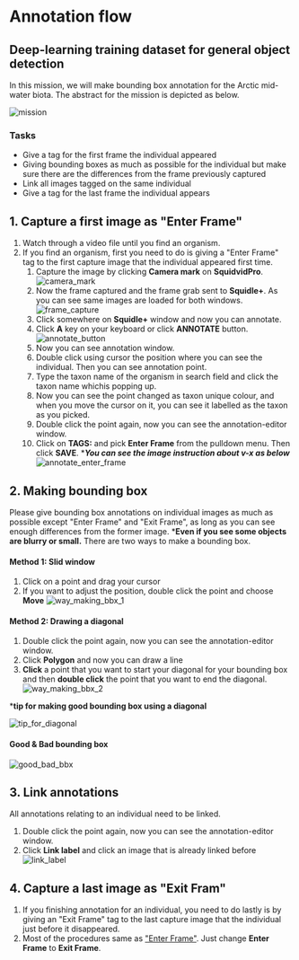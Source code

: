 # Annotation flow

## Deep-learning training dataset for general object detection
In this mission, we will make bounding box annotation for the Arctic mid-water biota.
The abstract for the mission is depicted as below.<br>

![mission](../images/mission_for_the_dataset.png)

### Tasks

- Give a tag for the first frame the individual appeared 
- Giving bounding boxes as much as possible for the individual but make sure there are the differences from the frame previously captured 
- Link all images tagged on the same individual
- Give a tag for the last frame the individual appears
  
## 1. Capture a first image as "Enter Frame"

1. Watch through a video file until you find an organism.
1. If you find an organism, first you need to do is giving a "Enter Frame" tag to the first capture image that the individual appeared first time.
    1. Capture the image by clicking **Camera mark** on **SquidvidPro**.
    ![camera_mark](../images/20_camera_mark.png)
    1. Now the frame captured and the frame grab sent to **Squidle+**. As you can see same images are loaded for both windows.
    ![frame_capture](../images/20_frame_capture.png)
    1. Click somewhere on **Squidle+** window and now you can annotate.
    1. Click **A** key on your keyboard or click **ANNOTATE** button. 
    ![annotate_button](../images/20_annotate_button.png)
    1. Now you can see annotation window.
    1. Double click using cursor the position where you can see the individual. Then you can see annotation point.
    1. Type the taxon name of the organism in search field and click the taxon name whichis popping up.
    1. Now you can see the point changed as taxon unique colour, and when you move the cursor on it, you can see it labelled as the taxon as you picked.
    1. Double click the point again, now you can see the annotation-editor window.
    1. Click on **TAGS:** and pick **Enter Frame** from the pulldown menu. Then click **SAVE**.
    ****You can see the image instruction about v-x as below***
    ![annotate_enter_frame](../images/20_annotate_enter_frame.gif)
    
## 2. Making bounding box
Please give bounding box annotations on individual images as much as possible except "Enter Frame" and "Exit Frame", as long as you can see enough differences from the former image. ***Even if you see some objects are blurry or small.** There are two ways to make a bounding box.

#### Method 1: Slid window

1. Click on a point and drag your cursor
1. If you want to adjust the position, double click the point and choose **Move**
![way_making_bbx_1](../images/21_way_making_bbx_1.gif)

#### Method 2: Drawing a diagonal

1. Double click the point again, now you can see the annotation-editor window. 
1. Click **Polygon** and now you can draw a line
1. **Click** a point that you want to start your diagonal for your bounding box and then **double click** the point that you want to end the diagonal.
![way_making_bbx_2](../images/21_way_making_bbx_2.gif)

***tip for making good bounding box using a diagonal**

![tip_for_diagonal](../images/21_tips_for_diagonal_3.png)

#### Good & Bad bounding box

![good_bad_bbx](../images/21_good_bad_bbx_4.png)


## 3. Link annotations
All annotations relating to an individual need to be linked.

1. Double click the point again, now you can see the annotation-editor window. 
1. Click **Link label** and click an image that is already linked before
![link_label](../images/22_link_label.gif)


## 4. Capture a last image as "Exit Fram"

1. If you finishing annotation for an individual, you need to do lastly is by giving an "Exit Frame" tag to the last capture image that the individual just before it disappeared.
2. Most of the procedures same as ["Enter Frame"](#1-capture-a-first-image-as-enter-frame). Just change **Enter Frame** to **Exit Frame**.

